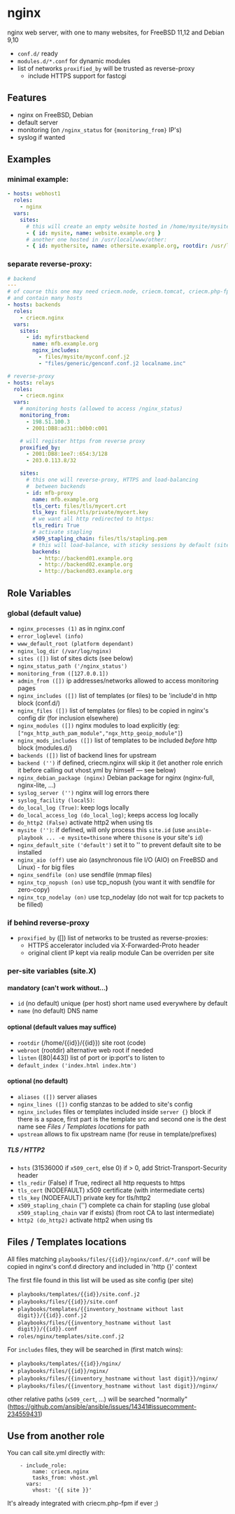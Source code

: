 # nginx

nginx web server, with one to many websites, for FreeBSD 11,12 and Debian 9,10

* `conf.d/` ready
* `modules.d/*.conf` for dynamic modules
* list of networks `proxified_by` will be trusted as reverse-proxy
  * include HTTPS support for fastcgi

## Features

* nginx on FreeBSD, Debian
* default server
* monitoring (on `/nginx_status` for `{monitoring_from}` IP's)
* syslog if wanted

## Examples

### minimal example:

```yaml
- hosts: webhost1
  roles:
    - nginx
  vars:
    sites:
      # this will create an empty website hosted in /home/mysite/mysite:
      - { id: mysite, name: website.example.org }
      # another one hosted in /usr/local/www/other:
      - { id: myothersite, name: othersite.example.org, rootdir: /usr/local/www/other }
```

### separate reverse-proxy:

```yaml
# backend
---
# of course this one may need criecm.node, criecm.tomcat, criecm.php-fpm or …
# and contain many hosts
- hosts: backends
  roles:
    - criecm.nginx
  vars:
    sites:
      - id: myfirstbackend
        name: mfb.example.org
        nginx_includes: 
          - files/mysite/myconf.conf.j2
          - "files/generic/genconf.conf.j2 localname.inc"

# reverse-proxy
- hosts: relays
  roles:
    - criecm.nginx
  vars:
    # monitoring hosts (allowed to access /nginx_status)
    monitoring_from:
      - 198.51.100.3
      - 2001:DB8:ad31::b0b0:c001

    # will register https from reverse proxy
    proxified_by:
      - 2001:DB8:1ee7::654:3/128
      - 203.0.113.8/32

    sites:
      # this one will reverse-proxy, HTTPS and load-balancing
      #  between backends
      - id: mfb-proxy
        name: mfb.example.org
        tls_cert: files/tls/mycert.crt
        tls_key: files/tls/private/mycert.key
        # we want all http redirected to https:
        tls_redir: True
        # activate stapling
        x509_stapling_chain: files/tls/stapling.pem
        # this will load-balance, with sticky sessions by default (site.conf.j2)
        backends:
          - http://backend01.example.org
          - http://backend02.example.org
          - http://backend03.example.org
```

## Role Variables

### global (default value)

* `nginx_processes (1)`
   as in nginx.conf
* `error_loglevel (info)`
* `www_default_root (platform dependant)`
* `nginx_log_dir (/var/log/nginx)`
* `sites ([])`
  list of sites dicts (see below)
* `nginx_status_path ('/nginx_status')`
* `monitoring_from ([127.0.0.1])`
* `admin_from ([])`
  ip addresses/networks allowed to access monitoring pages
* `nginx_includes ([])`
  list of templates (or files) to be 'include'd in http block (conf.d/)
* `nginx_files ([])`
  list of templates (or files) to be copied in nginx's config dir (for inclusion elsewhere)
* `nginx_modules ([])`
  nginx modules to load explicitly (eg: `["ngx_http_auth_pam_module","ngx_http_geoip_module"]`)
* `nginx_mods_includes ([])`
  list of templates to be included *before* http block (modules.d/)
* `backends ([])`
  list of backend lines for upstream
* `backend ('')`
  if defined, criecm.nginx will skip it 
  (let another role enrich it before calling out vhost.yml by himself — see below)
* `nginx_debian_package (nginx)`
  Debian package for nginx (nginx-full, nginx-lite, …)
* `syslog_server ('')`
  nginx will log errors there
* `syslog_facility (local5)`:
* `do_local_log (True)`:
  keep logs locally
* `do_local_access_log (do_local_log)`;
  keeps access log locally
* `do_http2 (False)`
  activate http2 when using tls
* `mysite ('')`:
  if defined, will only process this `site.id`
  (use `ansible-playbook ... -e mysite=thisone` where `thisone` is your site's `id`)
* `nginx_default_site ('default')`
  set it to '' to prevent default site to be installed
* `nginx_aio (off)`
  use aio (asynchronous file I/O (AIO) on FreeBSD and Linux) - for big files
* `nginx_sendfile (on)`
  use sendfile (mmap files)
* `nginx_tcp_nopush (on)`
  use tcp_nopush (you want it with sendfile for zero-copy)
* `nginx_tcp_nodelay (on)`
  use tcp_nodelay (do not wait for tcp packets to be filled)

### if behind reverse-proxy

* `proxified_by` ([])
  list of networks to be trusted as reverse-proxies:
  - HTTPS accelerator included via X-Forwarded-Proto header
  - original client IP kept via realip module
  Can be overriden per site

### per-site variables (site.X)

#### mandatory (can't work without…)

* `id` (no default) 
  unique (per host) short name used everywhere by default
* `name` (no default)
  DNS name

#### optional (default values may suffice)

* `rootdir` (/home/{{id}}/{{id}})
  site root (code)
* `webroot` (rootdir)
  alternative web root if needed
* `listen` ([80|443])
  list of port or ip:port's to listen to
* `default_index ('index.html index.htm')`

#### optional (no default)

* `aliases ([])`
  server aliases
* `nginx_lines ([])`
  config stanzas to be added to site's config
* `nginx_includes`
  files or templates included inside `server {}` block
  if there is a space, first part is the template src and second one is the dest name
  see *Files / Templates locations* for path
* `upstream`
  allows to fix upstream name (for reuse in template/prefixes)

##### TLS / HTTP2

* `hsts` (31536000 if `x509_cert`, else 0)
  if > 0, add Strict-Transport-Security header
* `tls_redir` (False)
  if True, redirect all http requests to https
* `tls_cert` (NODEFAULT)
  x509 certificate (with intermediate certs)
* `tls_key` (NODEFAULT)
  private key for tls/http2
* `x509_stapling_chain` ('')
  complete ca chain for stapling (use global `x509_stapling_chain` var if exists)
  (from root CA to last intermediate)
* `http2 (do_http2)`
  activate http2 when using tls

## Files / Templates locations

All files matching `playbooks/files/{{id}}/nginx/conf.d/*.conf` will be copied in nginx's conf.d directory and included in 'http {}' context

The first file found in this list will be used as site config (per site)

- `playbooks/templates/{{id}}/site.conf.j2`
- `playbooks/files/{{id}}/site.conf`
- `playbooks/templates/{{inventory_hostname without last digit}}/{{id}}.conf.j2`
- `playbooks/files/{{inventory_hostname without last digit}}/{{id}}.conf`
- `roles/nginx/templates/site.conf.j2`

For `includes` files, they will be searched in (first match wins):

- `playbooks/templates/{{id}}/nginx/`
- `playbooks/files/{{id}}/nginx/`
- `playbooks/files/{{inventory_hostname without last digit}}/nginx/`
- `playbooks/files/{{inventory_hostname without last digit}}/nginx/`

other relative paths (`x509_cert`, …) will be searched "normally"
(https://github.com/ansible/ansible/issues/14341#issuecomment-234559431)

## Use from another role
You can call site.yml directly with:

        - include_role:
            name: criecm.nginx
            tasks_from: vhost.yml
          vars:
            vhost: '{{ site }}'

It's already integrated with criecm.php-fpm if ever ;)
